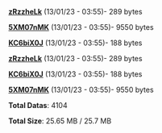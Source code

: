 [**zRzzheLk**](/data/zRzzheLk.txt) (13/01/23 - 03:55)- 289 bytes

[**5XM07nMK**](/data/5XM07nMK.txt) (13/01/23 - 03:55)- 9550 bytes

[**KC6biX0J**](/data/KC6biX0J.txt) (13/01/23 - 03:55)- 188 bytes

[**zRzzheLk**](/data/zRzzheLk.txt) (13/01/23 - 03:55)- 289 bytes

[**KC6biX0J**](/data/KC6biX0J.txt) (13/01/23 - 03:55)- 188 bytes

[**5XM07nMK**](/data/5XM07nMK.txt) (13/01/23 - 03:55)- 9550 bytes

**Total Datas**: 4104

**Total Size**: 25.65 MB / 25.7 MB
